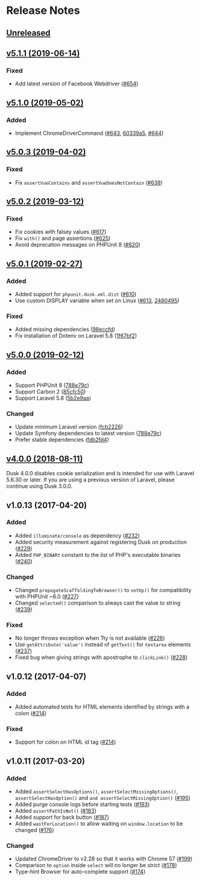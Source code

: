 # Release Notes

## [Unreleased](https://github.com/laravel/dusk/compare/v5.1.1...5.0)


## [v5.1.1 (2019-06-14)](https://github.com/laravel/dusk/compare/v5.1.0...v5.1.1)

### Fixed
- Add latest version of Facebook Webdriver ([#654](https://github.com/laravel/dusk/pull/654))


## [v5.1.0 (2019-05-02)](https://github.com/laravel/dusk/compare/v5.0.3...v5.1.0)

### Added
- Implement ChromeDriverCommand ([#643](https://github.com/laravel/dusk/pull/643), [60339a5](https://github.com/laravel/dusk/commit/60339a521a1b05e55af7c90b3151557100a0db4d), [#644](https://github.com/laravel/dusk/pull/644)) 


## [v5.0.3 (2019-04-02)](https://github.com/laravel/dusk/compare/v5.0.2...v5.0.3)

### Fixed
- Fix `assertVueContains` and `assertVueDoesNotContain` ([#638](https://github.com/laravel/dusk/pull/638))


## [v5.0.2 (2019-03-12)](https://github.com/laravel/dusk/compare/v5.0.1...v5.0.2)

### Fixed
- Fix cookies with falsey values ([#617](https://github.com/laravel/dusk/pull/617))
- Fix `with()` and page assertions ([#625](https://github.com/laravel/dusk/pull/625))
- Avoid deprecation messages on PHPUnit 8 ([#620](https://github.com/laravel/dusk/pull/620))


## [v5.0.1 (2019-02-27)](https://github.com/laravel/dusk/compare/v5.0.0...v5.0.1)

### Added
- Added support for `phpunit.dusk.xml.dist` ([#610](https://github.com/laravel/dusk/pull/610))
- Use custom DISPLAY variable when set on Linux ([#613](https://github.com/laravel/dusk/pull/613), [2480495](https://github.com/laravel/dusk/commit/24804953c5b521415a717afbf82ff4b938c10535))

### Fixed
- Added missing dependencies ([98eccfd](https://github.com/laravel/dusk/commit/98eccfd56e9b2b23b093b801f62c766aaf67589f))
- Fix installation of Dotenv on Laravel 5.8 ([1f67bf2](https://github.com/laravel/dusk/commit/1f67bf204fab65a212975683b5391c2f55dd3bcf))


## [v5.0.0 (2019-02-12)](https://github.com/laravel/dusk/compare/v4.0.5...v5.0.0)

### Added
- Support PHPUnit 8 ([788e79c](https://github.com/laravel/dusk/commit/788e79c4713a5706eeafaf7270986a71a4ed43be))
- Support Carbon 2 ([85cfc50](https://github.com/laravel/dusk/commit/85cfc50e126a3835428577052cc0660d1c3b639e))
- Support Laravel 5.8 ([5b2e9aa](https://github.com/laravel/dusk/commit/5b2e9aa9e4a124f4c4878f65fb644101de1644e7))

### Changed
- Update minimum Laravel version ([fcb2226](https://github.com/laravel/dusk/commit/fcb2226a524f47b51b9b49316d87bc51738733d7))
- Update Symfony dependencies to latest version ([788e79c](https://github.com/laravel/dusk/commit/788e79c4713a5706eeafaf7270986a71a4ed43be))
- Prefer stable dependencies ([fdb2fd4](https://github.com/laravel/dusk/commit/fdb2fd4b2a2e787b08cf44649c4eef84837324ca))


## [v4.0.0 (2018-08-11)](https://github.com/laravel/dusk/compare/v3.0.10...v4.0.0)

Dusk 4.0.0 disables cookie serialization and is intended for use with Laravel 5.6.30 or later. If you are using a previous version of Laravel, please continue using Dusk 3.0.0.


## v1.0.13 (2017-04-20)

### Added
- Added `illuminate/console` as dependency ([#232](https://github.com/laravel/dusk/pull/232))
- Added security measurement against registering Dusk on production ([#229](https://github.com/laravel/dusk/pull/229))
- Added `PHP_BINARY` constant to the list of PHP's executable binaries ([#240](https://github.com/laravel/dusk/pull/240))

### Changed
- Changed `propagateScaffoldingToBrowser()` to `setUp()` for compatibility with PHPUnit ~6.0 ([#227](https://github.com/laravel/dusk/pull/227))
- Changed `selected()` comparison to always cast the value to string ([#239](https://github.com/laravel/dusk/pull/239))

### Fixed
- No longer throws exception when Tty is not available ([#226](https://github.com/laravel/dusk/pull/226))
- Use `getAttribute('value')` instead of `getText()` for `textarea` elements ([#237](https://github.com/laravel/dusk/pull/237))
- Fixed bug when giving strings with apostrophe to `clickLink()` ([#228](https://github.com/laravel/dusk/pull/228))


## v1.0.12 (2017-04-07)

### Added
- Added automated tests for HTML elements identified by strings with a colon ([#214](https://github.com/laravel/dusk/pull/214))

### Fixed
- Support for colon on HTML id tag ([#214](https://github.com/laravel/dusk/pull/214))


## v1.0.11 (2017-03-20)

### Added
- Added `assertSelectHasOptions()`, `assertSelectMissingOptions()`, `assertSelectHasOption()` and `and assertSelectMissingOption()` ([#195](https://github.com/laravel/dusk/pull/195))
- Added purge console logs before starting tests ([#193](https://github.com/laravel/dusk/pull/193))
- Added `assertPathIsNot()` ([#183](https://github.com/laravel/dusk/pull/183))
- Added support for back button ([#187](https://github.com/laravel/dusk/pull/187))
- Added `waitForLocation()` to allow waiting on `window.location` to be changed ([#176](https://github.com/laravel/dusk/pull/176))

### Changed
- Updated ChromeDriver to v2.28 so that it works with Chrome 57 ([#199](https://github.com/laravel/dusk/pull/199))
- Comparison to `option` inside `select` will no longer be strict ([#178](https://github.com/laravel/dusk/pull/178))
- Type-hint Browser for auto-complete support ([#174](https://github.com/laravel/dusk/pull/174))
